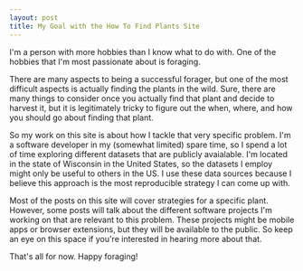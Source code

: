 ```yaml
---
layout: post
title: My Goal with the How To Find Plants Site
---
```


I'm a person with more hobbies than I know what to do with. One of the hobbies that I'm most passionate about is foraging.

There are many aspects to being a successful forager, but one of the most difficult aspects is actually finding the plants in the wild. Sure, there are many things to consider once you actually find that plant and decide to harvest it, but it is legitimately tricky to figure out the when, where, and how you should go about finding that plant.

So my work on this site is about how I tackle that very specific problem. I'm a software developer in my (somewhat limited) spare time, so I spend a lot of time exploring different datasets that are publicly avaialable. I'm located in the state of Wisconsin in the United States, so the datasets I employ might only be useful to others in the US. I use these data sources because I believe this approach is the most reproducible strategy I can come up with.

Most of the posts on this site will cover strategies for a specific plant. However, some posts will talk about the different software projects I'm working on that are relevant to this problem. These projects might be mobile apps or browser extensions, but they will be available to the public. So keep an eye on this space if you're interested in hearing more about that.

That's all for now. Happy foraging!
